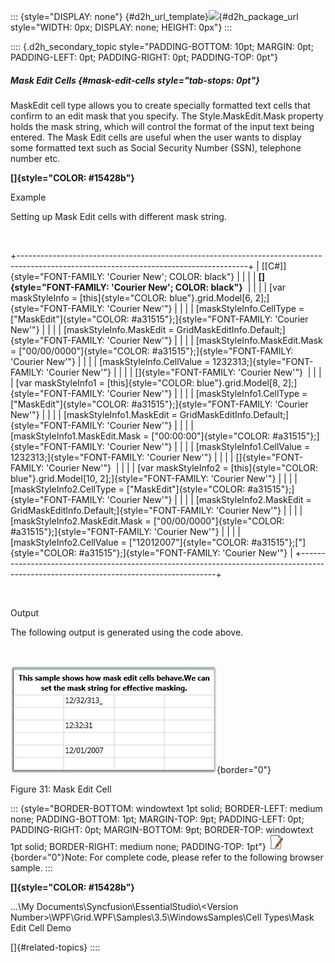 ::: {style="DISPLAY: none"}
[](ms-xhelp:///?Id=d2h_url_template){#d2h_url_template}![](!package_url!){#d2h_package_url style="WIDTH: 0px; DISPLAY: none; HEIGHT: 0px"}
:::

:::: {.d2h_secondary_topic style="PADDING-BOTTOM: 10pt; MARGIN: 0pt; PADDING-LEFT: 0pt; PADDING-RIGHT: 0pt; PADDING-TOP: 0pt"}
##### Mask Edit Cells {#mask-edit-cells style="tab-stops: 0pt"}

MaskEdit cell type allows you to create specially formatted text cells that confirm to an edit mask that you specify. The Style.MaskEdit.Mask property holds the mask string, which will control the format of the input text being entered. The Mask Edit cells are useful when the user wants to display some formatted text such as Social Security Number (SSN), telephone number etc.

**[]{style="COLOR: #15428b"}** 

Example

Setting up Mask Edit cells with different mask string.

 

+---------------------------------------------------------------------------------------------------------------------------------------+
| [\[C#\]]{style="FONT-FAMILY: 'Courier New'; COLOR: black"}                                                                            |
|                                                                                                                                       |
| **[]{style="FONT-FAMILY: 'Courier New'; COLOR: black"}**                                                                              |
|                                                                                                                                       |
| [var maskStyleInfo = [this]{style="COLOR: blue"}.grid.Model\[6, 2\];]{style="FONT-FAMILY: 'Courier New'"}                             |
|                                                                                                                                       |
| [maskStyleInfo.CellType = [\"MaskEdit\"]{style="COLOR: #a31515"};]{style="FONT-FAMILY: 'Courier New'"}                                |
|                                                                                                                                       |
| [maskStyleInfo.MaskEdit = GridMaskEditInfo.Default;]{style="FONT-FAMILY: 'Courier New'"}                                              |
|                                                                                                                                       |
| [maskStyleInfo.MaskEdit.Mask = [\"00/00/0000\"]{style="COLOR: #a31515"};]{style="FONT-FAMILY: 'Courier New'"}                         |
|                                                                                                                                       |
| [maskStyleInfo.CellValue = 1232313;]{style="FONT-FAMILY: 'Courier New'"}                                                              |
|                                                                                                                                       |
| []{style="FONT-FAMILY: 'Courier New'"}                                                                                                |
|                                                                                                                                       |
| [var maskStyleInfo1 = [this]{style="COLOR: blue"}.grid.Model\[8, 2\];]{style="FONT-FAMILY: 'Courier New'"}                            |
|                                                                                                                                       |
| [maskStyleInfo1.CellType = [\"MaskEdit\"]{style="COLOR: #a31515"};]{style="FONT-FAMILY: 'Courier New'"}                               |
|                                                                                                                                       |
| [maskStyleInfo1.MaskEdit = GridMaskEditInfo.Default;]{style="FONT-FAMILY: 'Courier New'"}                                             |
|                                                                                                                                       |
| [maskStyleInfo1.MaskEdit.Mask = [\"00:00:00\"]{style="COLOR: #a31515"};]{style="FONT-FAMILY: 'Courier New'"}                          |
|                                                                                                                                       |
| [maskStyleInfo1.CellValue = 1232313;]{style="FONT-FAMILY: 'Courier New'"}                                                             |
|                                                                                                                                       |
| []{style="FONT-FAMILY: 'Courier New'"}                                                                                                |
|                                                                                                                                       |
| [var maskStyleInfo2 = [this]{style="COLOR: blue"}.grid.Model\[10, 2\];]{style="FONT-FAMILY: 'Courier New'"}                           |
|                                                                                                                                       |
| [maskStyleInfo2.CellType = [\"MaskEdit\"]{style="COLOR: #a31515"};]{style="FONT-FAMILY: 'Courier New'"}                               |
|                                                                                                                                       |
| [maskStyleInfo2.MaskEdit = GridMaskEditInfo.Default;]{style="FONT-FAMILY: 'Courier New'"}                                             |
|                                                                                                                                       |
| [maskStyleInfo2.MaskEdit.Mask = [\"00/00/0000\"]{style="COLOR: #a31515"};]{style="FONT-FAMILY: 'Courier New'"}                        |
|                                                                                                                                       |
| [maskStyleInfo2.CellValue = [\"12012007\"]{style="COLOR: #a31515"};[\"]{style="COLOR: #a31515"};]{style="FONT-FAMILY: 'Courier New'"} |
+---------------------------------------------------------------------------------------------------------------------------------------+

 

Output

The following output is generated using the code above.

 

![](ImagesExt/image28_37.jpg){border="0"}

Figure 31: Mask Edit Cell

::: {style="BORDER-BOTTOM: windowtext 1pt solid; BORDER-LEFT: medium none; PADDING-BOTTOM: 1pt; MARGIN-TOP: 9pt; PADDING-LEFT: 0pt; PADDING-RIGHT: 0pt; MARGIN-BOTTOM: 9pt; BORDER-TOP: windowtext 1pt solid; BORDER-RIGHT: medium none; PADDING-TOP: 1pt"}
![](ImagesExt/image28_3.jpg){border="0"}Note: For complete code, please refer to the following browser sample.
:::

**[]{style="COLOR: #15428b"}** 

\...\\My Documents\\Syncfusion\\EssentialStudio\\\<Version Number\>\\WPF\\Grid.WPF\\Samples\\3.5\\WindowsSamples\\Cell Types\\Mask Edit Cell Demo

[]{#related-topics}
::::
